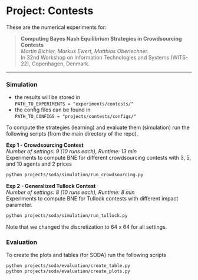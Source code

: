 # Project: Contests
These are the numerical experiments for:

>**Computing Bayes Nash Equilibrium Strategies in Crowdsourcing Contests**<br>
*Martin Bichler, Markus Ewert, Matthias Oberlechner.*<br>
In 32nd Workshop on Information Technologies and Systems (WITS-22), Copenhagen, Denmark.


---

### Simulation
- the results will be stored in<br> `PATH_TO_EXPERIMENTS = "experiments/contests/"` 
- the config files can be found in<br> `PATH_TO_CONFIGS = "projects/contests/configs/"`

To compute the strategies (learning) and evaluate them (simulation) run the following scripts (from the main directory of the repo).

**Exp 1 - Crowdsourcing Contest**<br>
*Number of settings: 9 (10 runs each), Runtime: 13 min*  <br>
Experiments to compute BNE for different crowdsourcing contests with 3, 5, and 10 agents and 2 prices
```bash
python projects/soda/simulation/run_crowdsourcing.py
```

**Exp 2 - Generalized Tullock Contest**<br>
*Number of settings: 8 (10 runs each), Runtime: 8 min*  <br>
Experiments to compute BNE for Tullock contests with different impact parameter.
```bash
python projects/soda/simulation/run_tullock.py
```
Note that we changed the discretization to 64 x 64 for all settings.

### Evaluation
To create the plots and tables (for SODA) run the following scripts
```bash
python projects/soda/evaluation/create_table.py
python projects/soda/evaluation/create_plots.py
```